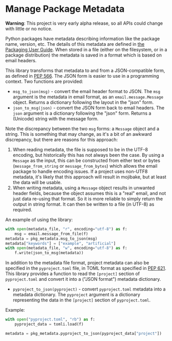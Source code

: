 # Manage Package Metadata

**Warning**: This project is very early alpha release, so all APIs
could change with little or no notice.

Python packages have metadata describing information like the package
name, version, etc. The details of this metadata are defined in
[the Packaging User Guide](https://packaging.python.org/en/latest/specifications/core-metadata/).
When stored in a file (either on the filesystem, or in a package
distribution) the metadata is saved in a format which is based on email
headers.

This library transforms that metadata to and from a JSON-compatible
form, as defined in [PEP 566](https://peps.python.org/pep-0566/#json-compatible-metadata).
The JSON form is easier to use in a programming context. Two functions
are provided:

* `msg_to_json(msg)` - convert the email header format to JSON.
  The `msg` argument is the metadata in email format, as an
  `email.message.Message` object. Returns a dictionary following
  the layout in the "json" form.
* `json_to_msg(json)` - convert the JSON form back to email headers.
  The `json` argument is a dictionary following the "json" form.
  Returns a (Unicode) string with the message form.

Note the discrepancy between the two `msg` forms: a `Message` object
and a string. This is something that may change, as it's a bit of
an awkward discrepancy, but there are reasons for this approach:

1. When reading metadata, the file is supposed to be in the UTF-8
   encoding, but historically this has not always been the case.
   By using a `Message` as the input, this can be constructed from
   either text or bytes (`message_from_string` or `message_from_bytes`)
   which allows the email package to handle encoding issues. If a
   project uses non-UTF8 metadata, it's likely that this approach will
   result in mojibake, but at least the data will be usable.
2. When writing metadata, using a `Message` object results in unwanted
   header fields, because the object assumes this is a "real" email,
   and not just data re-using that format. So it is more reliable
   to simply return the output in string format. It can then be written
   to a file (in UTF-8) as required.

An example of using the library:

```python
with open(metadata_file, "r", encoding="utf-8") as f:
    msg = email.message_from_file(f)
metadata = pkg_metadata.msg_to_json(msg)
metadata["keywords"] = ["example", "artificial"]
with open(metadata_file, "w", encoding="utf-8") as f:
    f.write(json_to_msg(metadata))
```

In addition to the metadata file format, project metadata can
also be specified in the `pyproject.toml` file, in TOML
format as specified in [PEP 621](https://peps.python.org/pep-0621/).
This library provides a function to read the `[project]` section
of `pyproject.toml` and convert it into a ("JSON format") metadata
dictionary.

* `pyproject_to_json(pyproject)` - convert `pyproject.toml` metadata
  into a metadata dictionary. The `pyproject` argument is a dictionary
  representing the data in the `[project]` section of `pyproject.toml`.

Example:

```python
with open("pyproject.toml", "rb") as f:
    pyproject_data = tomli.load(f)

metadata = pkg_metadata.pyproject_to_json(pyproject_data["project"])
```

